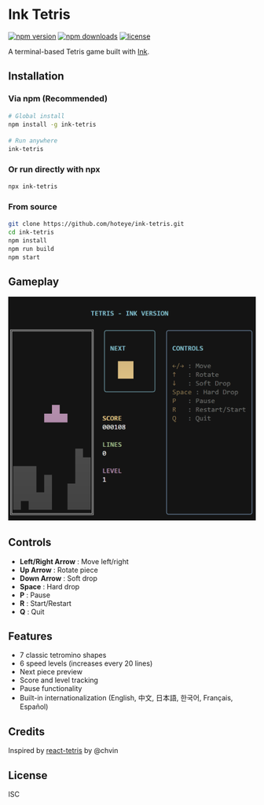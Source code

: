 # Ink Tetris

[![npm version](https://badge.fury.io/js/ink-tetris.svg)](https://badge.fury.io/js/ink-tetris)
[![npm downloads](https://img.shields.io/npm/dm/ink-tetris.svg)](https://www.npmjs.com/package/ink-tetris)
[![license](https://img.shields.io/npm/l/ink-tetris.svg)](https://github.com/hoteye/ink-tetris/blob/master/LICENSE)

A terminal-based Tetris game built with [Ink](https://github.com/vadimdemedes/ink).

## Installation

### Via npm (Recommended)

```bash
# Global install
npm install -g ink-tetris

# Run anywhere
ink-tetris
```

### Or run directly with npx

```bash
npx ink-tetris
```

### From source

```bash
git clone https://github.com/hoteye/ink-tetris.git
cd ink-tetris
npm install
npm run build
npm start
```

## Gameplay

![Ink Tetris Game Screen](https://raw.githubusercontent.com/hoteye/ink-tetris/master/screenshot.png)

## Controls

- **Left/Right Arrow** : Move left/right
- **Up Arrow** : Rotate piece
- **Down Arrow** : Soft drop
- **Space** : Hard drop
- **P** : Pause
- **R** : Start/Restart
- **Q** : Quit

## Features

- 7 classic tetromino shapes
- 6 speed levels (increases every 20 lines)
- Next piece preview
- Score and level tracking
- Pause functionality
- Built-in internationalization (English, 中文, 日本語, 한국어, Français, Español)

## Credits

Inspired by [react-tetris](https://github.com/chvin/react-tetris) by @chvin

## License

ISC
